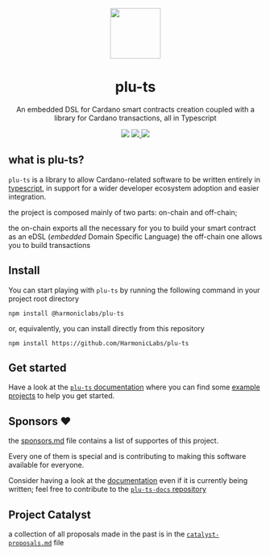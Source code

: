 <p align="center">
  <img width="100px" src="./assets/logo/plu-ts.svg" align="center"/>
  <h1 align="center">plu-ts</h1>
  <p align="center">An embedded DSL for Cardano smart contracts creation coupled with a library for Cardano transactions, all in Typescript</p>

  <p align="center">
    <img src="https://img.shields.io/github/commit-activity/m/HarmonicLabs/plu-ts?style=for-the-badge" />
    <a href="https://twitter.com/hlabs_tech">
      <img src="https://img.shields.io/twitter/follow/hlabs_tech?style=for-the-badge&logo=twitter" />
    </a>
    <a href="https://twitter.com/MicheleHarmonic">
      <img src="https://img.shields.io/twitter/follow/MicheleHarmonic?style=for-the-badge&logo=twitter" />
    </a>
  </p>
</p>

## what is plu-ts?

`plu-ts` is a library to allow Cardano-related software to be written entirely in [typescript](https://www.typescriptlang.org/), in support for a wider developer ecosystem adoption and easier integration.

the project is composed mainly of two parts: on-chain and off-chain;

the on-chain exports all the necessary for you to build your smart contract as an eDSL (_embedded_ Domain Specific Language)
the off-chain one allows you to build transactions 

## Install

You can start playing with `plu-ts` by running the following command in your project root directory
```
npm install @harmoniclabs/plu-ts
```
or, equivalently, you can install directly from this repository
```
npm install https://github.com/HarmonicLabs/plu-ts
```

## Get started

Have a look at the [`plu-ts` documentation](https://pluts.harmoniclabs.tech) where you can find some [example projects](https://pluts.harmoniclabs.tech/docs/examples/Hello%20World) to help you get started.

## Sponsors ❤️

the [sponsors.md](./sponsors.md) file contains a list of supportes of this project.

Every one of them is special and is contributing to making this software available for everyone.

Consider having a look at the [documentation]([https://www.harmoniclabs.tech/plu-ts-docs/index.html](https://pluts.harmoniclabs.tech)) even if it is currently being written; feel free to contribute to the [`plu-ts-docs` repository](https://github.com/HarmonicLabs/plu-ts-docs)

## Project Catalyst

a collection of all proposals made in the past is in the [```catalyst-proposals.md```](./catalyst-proposals.md) file

